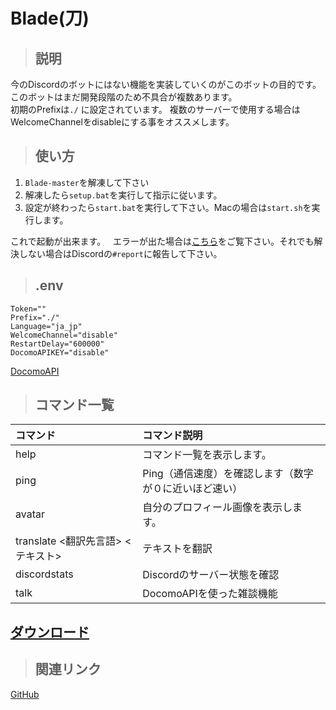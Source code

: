 # Blade(刀)
> ## 説明

今のDiscordのボットにはない機能を実装していくのがこのボットの目的です。   
このボットはまだ開発段階のため不具合が複数あります。  
初期のPrefixは`./` に設定されています。
複数のサーバーで使用する場合はWelcomeChannelをdisableにする事をオススメします。  

> ## 使い方
1. `Blade-master`を解凍して下さい
1. 解凍したら`setup.bat`を実行して指示に従います。
1. 設定が終わったら`start.bat`を実行して下さい。Macの場合は`start.sh`を実行します。

これで起動が出来ます。  
エラーが出た場合は[こちら](https://djs-jpn.ga/help)をご覧下さい。それでも解決しない場合はDiscordの`#report`に報告して下さい。  
> ## .env
```
Token=""
Prefix="./" 
Language="ja_jp"
WelcomeChannel="disable"
RestartDelay="600000"
DocomoAPIKEY="disable"
```
[DocomoAPI](https://dev.smt.docomo.ne.jp/?p=docs.api.page&api_name=dialogue&p_name=api_1)

> ## コマンド一覧

| コマンド | コマンド説明 |
| :-- | :-- |
| help | コマンド一覧を表示します。 |
| ping | Ping（通信速度）を確認します（数字が０に近いほど速い） |
| avatar | 自分のプロフィール画像を表示します。|
| translate <翻訳先言語> <テキスト> | テキストを翻訳 |
| discordstats | Discordのサーバー状態を確認 |
| talk | DocomoAPIを使った雑談機能 |


## [ダウンロード](https://github.com/DJS-JPN/Blade)

> ## 関連リンク
[GitHub](https://github.com/DJS-JPN/Blade)
